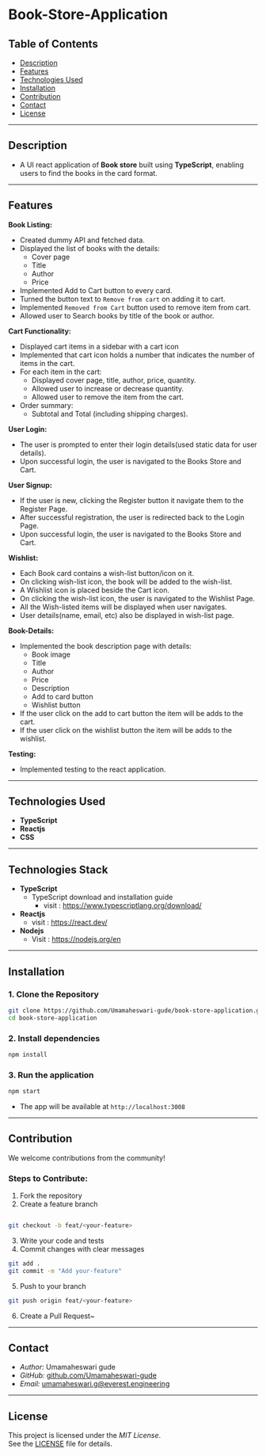 # Book-Store-Application

## Table of Contents

- [ Description](#-description)
- [ Features ](#-features)
- [ Technologies Used](#-technologies-used)
- [ Installation](#-installation)
- [ Contribution](#-contribution)
- [ Contact](#-contact)
- [ License](#-license)

---

## Description

- A UI react application of **Book store** built using **TypeScript**, enabling users to find the books in the card format. 
---

## Features
**Book Listing:**

- Created dummy API and fetched data.
- Displayed the list of books with the details:
   - Cover page
   - Title
   - Author
   - Price 
- Implemented Add to Cart button to every card.
- Turned the button text to `Remove from cart` on adding it to cart.
- Implemented `Removed from Cart`  button used to remove item from cart.
- Allowed user to  Search  books by title of the book or author.

**Cart Functionality:**
- Displayed cart items in a sidebar with a cart icon
- Implemented that cart icon holds a number that indicates the  number of items in the cart.
- For each item in the cart:
     - Displayed cover page, title, author, price, quantity.
     - Allowed user to increase or decrease quantity.
     - Allowed user to remove the item from the cart.
- Order summary:
     - Subtotal and Total (including shipping charges).

**User Login:**
- The user is prompted to enter their login details(used
static data for user details).
- Upon successful login, the user is navigated to the Books Store and Cart.

**User Signup:**
- If the user is new, clicking the  Register  button it navigate them to the Register Page.
- After successful registration, the user is redirected back to the Login Page.
- Upon successful login, the user is navigated to the Books Store and Cart.

**Wishlist:**
- Each Book card contains a wish-list button/icon on it.
- On clicking wish-list icon, the book will be added to the wish-list.
- A Wishlist icon is placed beside the Cart icon.
- On clicking the wish-list icon, the user is navigated to the Wishlist Page.
- All the Wish-listed items will be displayed when user navigates.
- User details(name, email, etc) also be displayed in wish-list page.

**Book-Details:**

- Implemented the book description page with details:
   - Book image
   - Title
   - Author
   - Price
   - Description
   - Add to card button
   - Wishlist button
- If the user click on the add to cart button the item will be adds to the cart.
- If the user click on the wishlist button the item will be adds to the wishlist.

**Testing:**

- Implemented testing to the react application.

--- 

## Technologies Used

- **TypeScript** 
- **Reactjs** 
- **CSS**

---

## Technologies Stack
- **TypeScript**
    - TypeScript download and installation guide 
       - visit : https://www.typescriptlang.org/download/
- **Reactjs**
    - visit : https://react.dev/
- **Nodejs**
    - Visit : https://nodejs.org/en

---

## Installation

### 1. Clone the Repository

```bash
git clone https://github.com/Umamaheswari-gude/book-store-application.git
cd book-store-application
```

### 2. Install dependencies
```bash
npm install
```

### 3. Run the application 
```bash
npm start
```
- The app will be available at `http://localhost:3008`
---

## Contribution

We welcome contributions from the community!

### Steps to Contribute:

1. Fork the repository
2. Create a feature branch
```bash

git checkout -b feat/<your-feature>
```

3. Write your code and tests
4. Commit changes with clear messages
```bash
git add .
git commit -m "Add your-feature"
```

5. Push to your branch
```bash
git push origin feat/<your-feature>
```

6. Create a Pull Request~

---

## Contact

- *Author:* Umamaheswari gude
- *GitHub:* [github.com/Umamaheswari-gude](https://github.com/Umamaheswari-gude)  
- ⁠*Email:* umamaheswari.g@everest.engineering

---

## License

This project is licensed under the *MIT License*.  
See the [LICENSE](LICENSE) file for details.








